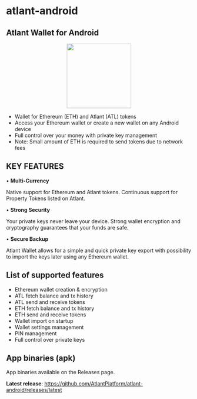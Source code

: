 # atlant-android
## Atlant Wallet for Android

<p align="center">
<img src="https://avatars3.githubusercontent.com/u/30299272?s=400&u=b11d6a41091e04d7e133a758e6efb917371b981d&v=4" width="175">
</p>

- Wallet for Ethereum (ETH) and Atlant (ATL) tokens
- Access your Ethereum wallet or create a new wallet on any Android device
- Full control over your money with private key management
- Note: Small amount of ETH is required to send tokens due to network fees


## KEY FEATURES

• **Multi-Currency** 

Native support for Ethereum and Atlant tokens. Continuous support for Property Tokens listed on Atlant.

• **Strong Security**

Your private keys never leave your device. Strong wallet encryption and cryptography guarantees that your funds are safe.

• **Secure Backup**

Atlant Wallet allows for a simple and quick private key export with possibility to import the keys later using any Ethereum wallet.


## List of supported features 
* Ethereum wallet creation & encryption
* ATL fetch balance and tx history
* ATL send and receive tokens
* ETH fetch balance and tx history
* ETH send and receive tokens
* Wallet import on startup
* Wallet settings management
* PIN management
* Full control over private keys


## App binaries (apk) 
App binaries available on the Releases page.

**Latest release**: https://github.com/AtlantPlatform/atlant-android/releases/latest
